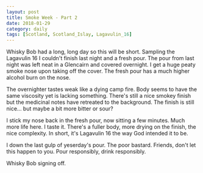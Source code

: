 ```yaml
---
layout: post
title: Smoke Week - Part 2
date: 2018-01-29
category: daily
tags: [Scotland, Scotland_Islay, Lagavulin_16]
---
```


Whisky Bob had a long, long day so this will be short. Sampling the Lagavulin 16 I couldn't finish last night and a fresh pour. The pour from last night was left neat in a Glencairn and covered overnight. I get a huge peaty smoke nose upon taking off the cover. The fresh pour has a much higher alcohol burn on the nose.

The overnighter tastes weak like a dying camp fire. Body seems to have the same viscosity yet is lacking something. There's still a nice smokey finish but the medicinal notes have retreated to the background. The finish is still nice... but maybe a bit more bitter or sour?

I stick my nose back in the fresh pour, now sitting a few minutes. Much more life here. I taste it. There's a fuller body, more drying on the finish, the nice complexity. In short, it's Lagavulin 16 the way God intended it to be.

I down the last gulp of yeserday's pour. The poor bastard. Friends, don't let this happen to you. Pour responsibly, drink responsibly.

Whisky Bob signing off.
